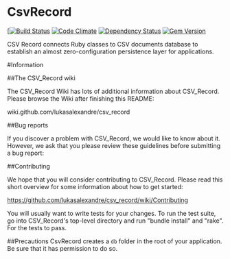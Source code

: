 # CsvRecord

[[![Build Status](https://travis-ci.org/lukelex/csv_record.png?branch=2.0.0)](https://travis-ci.org/lukelex/csv_record) [![Code Climate](https://codeclimate.com/badge.png)](https://codeclimate.com/github/lukelex/csv_record) [![Dependency Status](https://gemnasium.com/lukasalexandre/csv_record.png)](https://gemnasium.com/lukasalexandre/csv_record) [![Gem Version](https://fury-badge.herokuapp.com/rb/csv_record.png)](http://badge.fury.io/rb/csv_record)


CSV Record connects Ruby classes to CSV documents database to establish an almost zero-configuration persistence layer for applications.

#Information

##The CSV_Record wiki

The CSV_Record Wiki has lots of additional information about CSV_Record. Please browse the Wiki after finishing this README:

wiki.github.com/lukasalexandre/csv_record

##Bug reports

If you discover a problem with CSV_Record, we would like to know about it. However, we ask that you please review these guidelines before submitting a bug report:

##Contributing

We hope that you will consider contributing to CSV_Record. Please read this short overview for some information about how to get started:

https://github.com/lukasalexandre/csv_record/wiki/Contributing

You will usually want to write tests for your changes. To run the test suite, go into CSV_Record's top-level directory and run "bundle install" and "rake". For the tests to pass.

##Precautions
CsvRecord creates a `db` folder in the root of your application. Be sure that it has permission to do so.